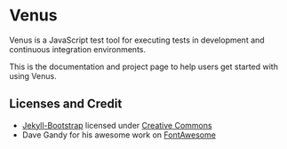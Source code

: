 # Venus

Venus is a JavaScript test tool for executing tests in development and continuous integration environments.

This is the documentation and project page to help users get started with using Venus.

## Licenses and Credit

- [Jekyll-Bootstrap](http://jekyllbootstrap.com/) licensed under [Creative Commons](http://creativecommons.org/licenses/by-nc-sa/3.0/)
- Dave Gandy for his awesome work on [FontAwesome](http://fortawesome.github.com/Font-Awesome/)
